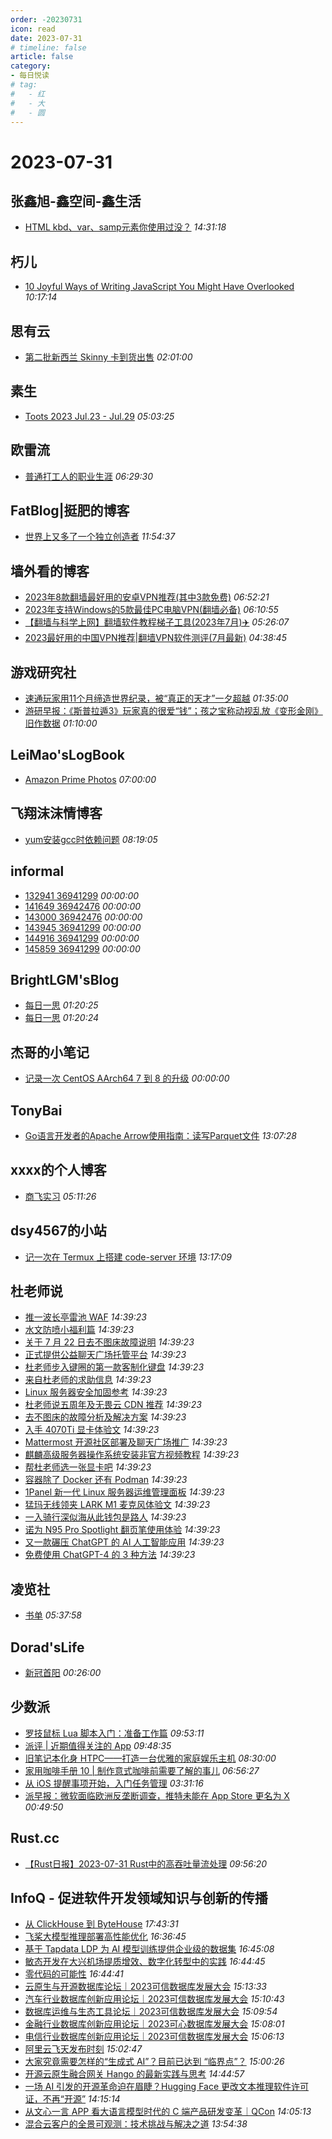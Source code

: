 ```yaml
---
order: -20230731
icon: read
date: 2023-07-31
# timeline: false
article: false
category:
- 每日悦读
# tag:
#   - 红
#   - 大
#   - 圆
---
```


# 2023-07-31 
## 张鑫旭-鑫空间-鑫生活<span></span>
* [HTML kbd、var、samp元素你使用过没？](https://www.zhangxinxu.com/wordpress/2023/07/html-samp-element/) *14:31:18* 
## 朽儿<span></span>
* [10 Joyful Ways of Writing JavaScript You Might Have Overlooked](https://javascript.plainenglish.io/10-joyful-ways-of-writing-javascript-you-might-have-overlooked-b47ff0137ef5?source=rss-c3917681a8f5------2) *10:17:14* 
## 思有云<span></span>
* [第二批新西兰 Skinny 卡到货出售](https://www.ioiox.com/archives/sellskinny2.html) *02:01:00* 
## 素生<span></span>
* [Toots 2023 Jul.23 - Jul.29](http://z.arlmy.me/posts/MastodonArchives/2023/MastodonTootsArchives_20230729/) *05:03:25* 
## 欧雷流<span></span>
* [普通打工人的职业生涯](https://ourai.ws/posts/career-path-in-my-mind/) *06:29:30* 
## FatBlog|挺肥的博客<span></span>
* [世界上又多了一个独立创造者](https://tingfei.space/posts/indie_hacker/) *11:54:37* 
## 墙外看的博客<span></span>
* [2023年8款翻墙最好用的安卓VPN推荐(其中3款免费)](https://qiangwaikan.com/android-vpn/) *06:52:21* 
* [2023年支持Windows的5款最佳PC电脑VPN(翻墙必备)](https://qiangwaikan.com/pc-vpn/) *06:10:55* 
* [【翻墙与科学上网】翻墙软件教程梯子工具(2023年7月)✈️](https://qiangwaikan.com/gfw/) *05:26:07* 
* [2023最好用的中国VPN推荐|翻墙VPN软件测评(7月最新)](https://qiangwaikan.com/best-vpn-china/) *04:38:45* 
## 游戏研究社<span></span>
* [速通玩家用11个月缔造世界纪录，被“真正的天才”一夕超越](https://www.yystv.cn/p/11019) *01:35:00* 
* [游研早报：《斯普拉遁3》玩家真的很爱“钱”；孩之宝称动视乱放《变形金刚》旧作数据](https://www.yystv.cn/p/11018) *01:10:00* 
## LeiMao'sLogBook<span></span>
* [Amazon Prime Photos](https://leimao.github.io/blog/Amazon-Prime-Photos/) *07:00:00* 
## 飞翔沫沫情博客<span></span>
* [yum安装gcc时依赖问题](https://www.fxkjnj.com/4563/) *08:19:05* 
## informal<span></span>
* [132941 36941299](http://informal.top/tophacknews/2023/07/31/132941-36941299.html) *00:00:00* 
* [141649 36942476](http://informal.top/tophacknews/2023/07/31/141649-36942476.html) *00:00:00* 
* [143000 36942476](http://informal.top/tophacknews/2023/07/31/143000-36942476.html) *00:00:00* 
* [143945 36941299](http://informal.top/tophacknews/2023/07/31/143945-36941299.html) *00:00:00* 
* [144916 36941299](http://informal.top/tophacknews/2023/07/31/144916-36941299.html) *00:00:00* 
* [145859 36941299](http://informal.top/tophacknews/2023/07/31/145859-36941299.html) *00:00:00* 
## BrightLGM'sBlog<span></span>
* [每日一思](http://brightliao.com/2023/07/31/daily-thoughts/) *01:20:25* 
* [每日一思](http://brightliao.com/2023/07/24/daily-thought/) *01:20:24* 
## 杰哥的小笔记<span></span>
* [记录一次 CentOS AArch64 7 到 8 的升级](https://jia.je/devops/2023/07/31/upgrade-centos-aarch64-7-to-8/) *00:00:00* 
## TonyBai<span></span>
* [Go语言开发者的Apache Arrow使用指南：读写Parquet文件](https://tonybai.com/2023/07/31/a-guide-of-using-apache-arrow-for-gopher-part6/) *13:07:28* 
## xxxx的个人博客<span></span>
* [商飞实习](https://windsong.top/%E5%95%86%E9%A3%9E%E5%AE%9E%E4%B9%A0/) *05:11:26* 
## dsy4567的小站<span></span>
* [记一次在 Termux 上搭建 code-server 环境](https://dsy4567.github.io/blog.html?id=code-server-on-termux) *13:17:09* 
## 杜老师说<span></span>
* [推一波长亭雷池 WAF](https://dusays.com/611/) *14:39:23* 
* [水文防喷小福利篇](https://dusays.com/610/) *14:39:23* 
* [关于 7 月 22 日去不图床故障说明](https://dusays.com/609/) *14:39:23* 
* [正式提供公益聊天广场托管平台](https://dusays.com/608/) *14:39:23* 
* [杜老师步入键圈的第一款客制化键盘](https://dusays.com/607/) *14:39:23* 
* [来自杜老师的求助信息](https://dusays.com/606/) *14:39:23* 
* [Linux 服务器安全加固参考](https://dusays.com/605/) *14:39:23* 
* [杜老师说五周年及无畏云 CDN 推荐](https://dusays.com/604/) *14:39:23* 
* [去不图床的故障分析及解决方案](https://dusays.com/603/) *14:39:23* 
* [入手 4070Ti 显卡体验文](https://dusays.com/602/) *14:39:23* 
* [Mattermost 开源社区部署及聊天广场推广](https://dusays.com/601/) *14:39:23* 
* [麒麟高级服务器操作系统安装非官方视频教程](https://dusays.com/600/) *14:39:23* 
* [帮杜老师选一张显卡吧](https://dusays.com/599/) *14:39:23* 
* [容器除了 Docker 还有 Podman](https://dusays.com/598/) *14:39:23* 
* [1Panel 新一代 Linux 服务器运维管理面板](https://dusays.com/597/) *14:39:23* 
* [猛玛无线领夹 LARK M1 麦克风体验文](https://dusays.com/596/) *14:39:23* 
* [一入骑行深似海从此钱包是路人](https://dusays.com/595/) *14:39:23* 
* [诺为 N95 Pro Spotlight 翻页笔使用体验](https://dusays.com/594/) *14:39:23* 
* [又一款碾压 ChatGPT 的 AI 人工智能应用](https://dusays.com/593/) *14:39:23* 
* [免费使用 ChatGPT-4 的 3 种方法](https://dusays.com/592/) *14:39:23* 
## 凌览社<span></span>
* [书单](https://www.linglan01.cn/post/45) *05:37:58* 
## Dorad'sLife<span></span>
* [新冠首阳](https://blog.cuger.cn/p/5678/) *00:26:00* 
## 少数派<span></span>
* [罗技鼠标 Lua 脚本入门：准备工作篇](https://sspai.com/prime/story/logi-lua-scripting-1) *09:53:11* 
* [派评 | 近期值得关注的 App](https://sspai.com/post/81623) *09:48:35* 
* [旧笔记本化身 HTPC——打造一台优雅的家庭娱乐主机](https://sspai.com/post/81600) *08:30:00* 
* [家用咖啡手册 10 | 制作意式咖啡前需要了解的事儿](https://sspai.com/post/81584) *06:56:27* 
* [从 iOS 提醒事项开始，入门任务管理](https://sspai.com/post/81392) *03:31:16* 
* [派早报：微软面临欧洲反垄断调查，推特未能在 App Store 更名为 X](https://sspai.com/post/81605) *00:49:50* 
## Rust.cc<span></span>
* [【Rust日报】2023-07-31 Rust中的高吞吐量流处理](https://rustcc.cn/article?id=b3c130f9-7404-4a06-b7cc-35b36ea29b1e) *09:56:20* 
## InfoQ - 促进软件开发领域知识与创新的传播<span></span>
* [从 ClickHouse 到 ByteHouse](https://www.infoq.cn/article/2Z73GWtbYEGjiKuxDTmD?utm_source=rss&utm_medium=article) *17:43:31* 
* [⻜桨⼤模型推理部署⾼性能优化](https://xie.infoq.cn/article/59d4a7fb427c188dd4c888f0c?utm_source=rss&utm_medium=article) *16:36:45* 
* [基于 Tapdata LDP 为 AI 模型训练提供企业级的数据集](https://www.infoq.cn/video/jxCh63fs8YSxY99FtEMF?utm_source=rss&utm_medium=article) *16:45:08* 
* [敏态开发在大兴机场提质增效、数字化转型中的实践](https://www.infoq.cn/video/I8P6vPViz7E9N4u7APfo?utm_source=rss&utm_medium=article) *16:44:45* 
* [零代码的可能性](https://www.infoq.cn/video/HsF1XyBKOGObZR5hTR7t?utm_source=rss&utm_medium=article) *16:44:41* 
* [云原生与开源数据库论坛｜2023可信数据库发展大会](https://www.infoq.cn/video/jgEewWBLIH53AuqplzIs?utm_source=rss&utm_medium=article) *15:13:33* 
* [汽车行业数据库创新应用论坛｜2023可信数据库发展大会](https://www.infoq.cn/video/6trSFwVk7E278VRKrwcR?utm_source=rss&utm_medium=article) *15:10:43* 
* [数据库运维与生态工具论坛｜2023可信数据库发展大会](https://www.infoq.cn/video/QGtJLSINrqCjZ2tpZ7ls?utm_source=rss&utm_medium=article) *15:09:54* 
* [金融行业数据库创新应用论坛｜2023可心数据库发展大会](https://www.infoq.cn/video/v428rJlR7sxiHrzgBlc7?utm_source=rss&utm_medium=article) *15:08:01* 
* [电信行业数据库创新应用论坛｜2023可信数据库发展大会](https://www.infoq.cn/video/brEJUaekjSmCk3FrP7zU?utm_source=rss&utm_medium=article) *15:06:13* 
* [阿里云飞天发布时刻](https://www.infoq.cn/video/PavJKSvqZpJvAsypklhW?utm_source=rss&utm_medium=article) *15:02:47* 
* [大家究竟需要怎样的“生成式 AI”？目前已达到 “临界点”？](https://www.infoq.cn/article/8gEs1r7RN8Ho7otaBG6N?utm_source=rss&utm_medium=article) *15:00:26* 
* [开源云原生融合网关 Hango 的最新实践与思考](https://www.infoq.cn/article/49azpb4XyqxCBNI1Y4di?utm_source=rss&utm_medium=article) *14:44:57* 
* [一场 AI 引发的开源革命迫在眉睫？Hugging Face 更改文本推理软件许可证，不再“开源”](https://www.infoq.cn/article/DDgl51H5dC9V7dHXrvIN?utm_source=rss&utm_medium=article) *14:15:14* 
* [从文心一言 APP 看大语言模型时代的 C 端产品研发变革｜QCon](https://www.infoq.cn/article/HPPGcKd0yOVqLkQFWAkS?utm_source=rss&utm_medium=article) *14:05:13* 
* [混合云客户的全景可观测：技术挑战与解决之道](https://www.infoq.cn/article/IcJSD2R5yci2Jz22N1pG?utm_source=rss&utm_medium=article) *13:54:38* 
